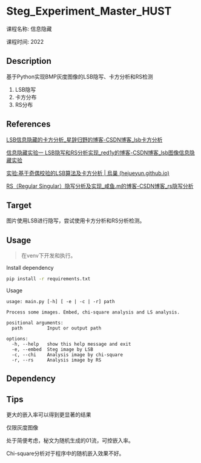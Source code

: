 # Steg_Experiment_Master_HUST
课程名称: 信息隐藏

课程时间: 2022

## Description

基于Python实现BMP灰度图像的LSB隐写、卡方分析和RS检测

1.   LSB隐写
2.   卡方分布
3.   RS分布

## References

[LSB信息隐藏的卡方分析_星辞归野的博客-CSDN博客_lsb卡方分析](https://blog.csdn.net/weixin_43916678/article/details/109825559)

[信息隐藏实验一 LSB隐写和RS分析实现_red1y的博客-CSDN博客_lsb图像信息隐藏实验](https://blog.csdn.net/weixin_39578432/article/details/123804937)

[实验:基于奇偶校验的LSB算法及卡方分析 | 烏巢 (hejueyun.github.io)](https://hejueyun.github.io/posts/42a865c0/)

[RS（Regular Singular）隐写分析及实现_咸鱼.m的博客-CSDN博客_rs隐写分析](https://blog.csdn.net/qq_37207042/article/details/106166181)

## Target

图片使用LSB进行隐写，尝试使用卡方分析和RS分析检测。



## Usage

>   在venv下开发和执行。

Install dependency

```bash
pip install -r requirements.txt
```

Usage

```shell
usage: main.py [-h] [ -e | -c | -r] path

Process some images. Embed, chi-square analysis and LS analysis.

positional arguments:
  path         Input or output path

options:
  -h, --help   show this help message and exit
  -e, --embed  Steg image by LSB
  -c, --chi    Analysis image by chi-square
  -r, --rs     Analysis image by RS

```



## Dependency



## Tips

更大的嵌入率可以得到更显著的结果

仅限灰度图像

处于简便考虑，秘文为随机生成的01流，可控嵌入率。

Chi-square分析对于程序中的随机嵌入效果不好。
